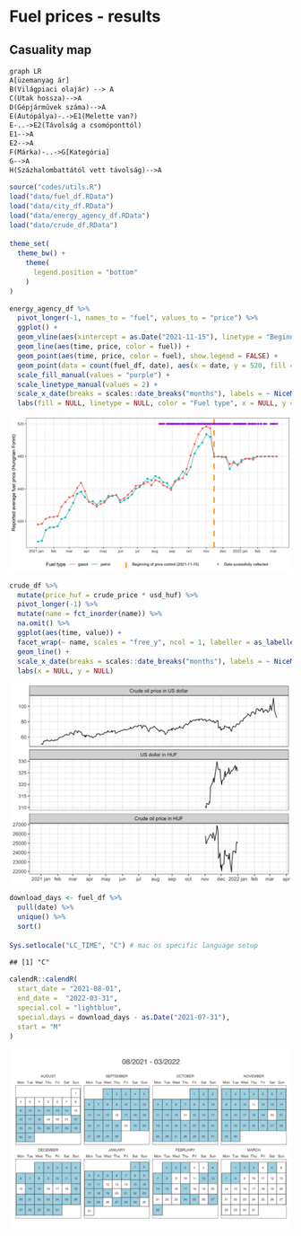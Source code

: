 Fuel prices - results
================

## Casuality map

``` mermaid
graph LR
A[üzemanyag ár]
B(Világpiaci olajár) --> A
C(Utak hossza)-->A
D(Gépjárművek száma)-->A
E(Autópálya)-.->E1(Melette van?)
E-..->E2(Távolság a csomóponttól)
E1-->A
E2-->A
F(Márka)-..->G[Kategória]
G-->A
H(Százhalombattától vett távolság)-->A
```

``` r
source("codes/utils.R")
load("data/fuel_df.RData")
load("data/city_df.RData")
load("data/energy_agency_df.RData")
load("data/crude_df.RData")

theme_set(
  theme_bw() + 
    theme(
      legend.position = "bottom"
    )
)
```

``` r
energy_agency_df %>% 
  pivot_longer(-1, names_to = "fuel", values_to = "price") %>% 
  ggplot() + 
  geom_vline(aes(xintercept = as.Date("2021-11-15"), linetype = "Beginning of price control (2021-11-15)"), color = "orange", size = 1.5) +
  geom_line(aes(time, price, color = fuel)) +
  geom_point(aes(time, price, color = fuel), show.legend = FALSE) + 
  geom_point(data = count(fuel_df, date), aes(x = date, y = 520, fill = "Data sucessfully collected"), shape = 21, color = "purple", alpha = .5) +
  scale_fill_manual(values = "purple") +
  scale_linetype_manual(values = 2) +
  scale_x_date(breaks = scales::date_breaks("months"), labels = ~ NiceMonth(., keep_year = TRUE, label = TRUE)) + 
  labs(fill = NULL, linetype = NULL, color = "Fuel type", x = NULL, y = "Reported average fuel price (Hungrian Forint)")
```

<img src="figures/price_control-1.png" style="display: block; margin: auto;" />

``` r
crude_df %>% 
  mutate(price_huf = crude_price * usd_huf) %>% 
  pivot_longer(-1) %>% 
  mutate(name = fct_inorder(name)) %>% 
  na.omit() %>% 
  ggplot(aes(time, value)) +
  facet_wrap(~ name, scales = "free_y", ncol = 1, labeller = as_labeller(c("usd_huf" = "US dollar in HUF", "crude_price" = "Crude oil price in US dollar", "price_huf" = "Crude oil price in HUF"))) + 
  geom_line() + 
  scale_x_date(breaks = scales::date_breaks("months"), labels = ~ NiceMonth(., keep_year = TRUE, label = TRUE)) + 
  labs(x = NULL, y = NULL)
```

<img src="figures/crude_price-1.png" style="display: block; margin: auto;" />

``` r
download_days <- fuel_df %>% 
  pull(date) %>% 
  unique() %>% 
  sort()

Sys.setlocale("LC_TIME", "C") # mac os specific language setup
```

    ## [1] "C"

``` r
calendR::calendR(
  start_date = "2021-08-01",
  end_date =  "2022-03-31",
  special.col = "lightblue",
  special.days = download_days - as.Date("2021-07-31"),
  start = "M"
)
```

<img src="figures/calendar-1.png" style="display: block; margin: auto;" />

